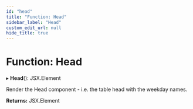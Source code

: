 ```yaml
---
id: "head"
title: "Function: Head"
sidebar_label: "Head"
custom_edit_url: null
hide_title: true
---
```


# Function: Head

▸ **Head**(): JSX.Element

Render the Head component - i.e. the table head with the weekday names.

**Returns:** JSX.Element
